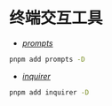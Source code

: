 # 终端交互工具

- [*prompts*](https://www.npmjs.com/package/prompts)

```sh
pnpm add prompts -D
```

- [*inquirer*](https://www.npmjs.com/package/inquirer)

```sh
pnpm add inquirer -D
```